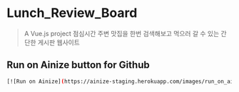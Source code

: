 # Lunch_Review_Board

> A Vue.js project
> 점심시간 주변 맛집을 한번 검색해보고 먹으러 갈 수 있는 간단한 게시판 웹사이트 

## Run on Ainize button for Github
``` bash
[![Run on Ainize](https://ainize-staging.herokuapp.com/images/run_on_ainize_button.svg)](https://ainize-staging.web.app/redirect?git_repo=https://github.com/weejinhak/Lunch_Review_Board)
```
